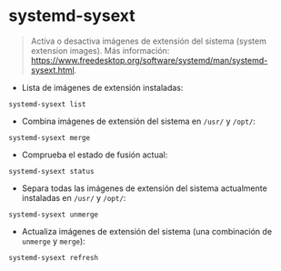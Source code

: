 # systemd-sysext

> Activa o desactiva imágenes de extensión del sistema (system extension images).
> Más información: <https://www.freedesktop.org/software/systemd/man/systemd-sysext.html>.

- Lista de imágenes de extensión instaladas:

`systemd-sysext list`

- Combina imágenes de extensión del sistema en `/usr/` y `/opt/`:

`systemd-sysext merge`

- Comprueba el estado de fusión actual:

`systemd-sysext status`

- Separa todas las imágenes de extensión del sistema actualmente instaladas en `/usr/` y `/opt/`:

`systemd-sysext unmerge`

- Actualiza imágenes de extensión del sistema (una combinación de `unmerge` y `merge`):

`systemd-sysext refresh`
